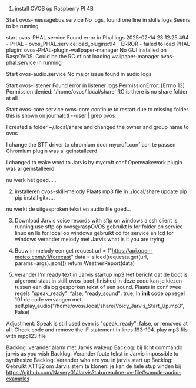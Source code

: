 1. install OVOS op Raspberry PI 4B

Start ovos-messagebus.service
No logs, found one line in skills logs
Seems to be running

start ovos-PHAL.service
Found error in Phal logs
2025-02-14 23:12:25.494 - PHAL - ovos_PHAL.service:load_plugins:94 - ERROR - failed to load PHAL plugin: ovos-PHAL-plugin-wallpaper-manager
No GUI installed on RaspOVOS. Could be the RC of not loading wallpaper-manager
ovos-phal.service in running

Start ovos-audio.service
No major issue found in audio logs

Start ovos-listener
Found error in listener logs
PermissionError: [Errno 13] Permission denied: '/home/ovos/.local/share'
RC is there is no share folder at all

Start ovos-core.service
ovos-core continue to restart due to missing folder.
this is shown on journalctl --user | grep ovos

I created a folder ~/.local/share and changed the owner and group name to ovos

I change the STT driver to chromium door mycroft.conf aan te passen
Chromium plugin was al geinstalleerd

I changed to wake word to Jarvis by mycroft.conf 
Openwakework plugin was al geinstalleerd

nu werk het goed.....


2. installeren ovos-skill-melody
Plaats mp3 file in ./local/share
update pip
pip install git+....

nu werkt de uitgesproken tekst en audio file goed...

3. Download Jarvis voice records with sftp
on windows a ssh client is running
use sftp op ovos@raspOVOS
gebruikt ls for folder on service linux en lls for local op windows
gebruikt cd for service en lcd for windows
verander melody met Jarvis what is it you are trying

4. Bouw in melody een get request 
    url = f"https://api.open-meteo.com/v1/forecast"
    data = sliced(requests.get(url, params=args).json())
    return WeatherReport(data)

5. verander I'm ready text in Jarvis startup mp3
Het bericht dat de boot is afgerond staat in skill_ovos_boot_finished
In deze code kan je kiezen tussen een dialog gesporken tekst of een sound.
Plaats in conf twee regels
"speak_ready": false,
"ready_sound": true,
In __init__ code op regel 191 de code vervangen met 
self.play_audio("/home/ovos/.local/share/Voicy_Jarvis_Start_Up.mp3", False)

Adjustment: Speak is still used even is "speak_ready": false, or removed at all.
Check code and remove the IF statement in lines 193-194.
play mp3 fils with mpg123 file



Backlog: verander alarm met Jarvis wakeup
Backlog: bij licht commando jarvis as you wish
Backlog: Verander foute tekst in Jarvis impossible to synthesize
Backlog: Verander who are you in jarvis start up
Backlog: Gebruikt XTTS2 om Jarvis stem te klonen: je kan de hele stup vinden bij https://github.com/Navery01/Jarvis?tab=readme-ov-file#sample-audio-examples







